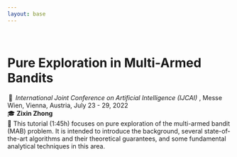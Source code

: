 ```yaml
---
layout: base
---
```


<br/>
  
 
# Pure Exploration in Multi-Armed Bandits
&thinsp;📍&thinsp;
<i> International Joint Conference on Artificial Intelligence (IJCAI) </i>, Messe Wien, Vienna, Austria, July 23 - 29, 2022
<br>
🎓 <!--  %🎙️ &thinsp; -->
<b> Zixin Zhong </b> 
<br>
&#128172;<!-- &thinsp; -->
This tutorial (1:45h) focuses on pure exploration of the multi-armed bandit (MAB) problem. It is intended to introduce the background, several state-of-the-art algorithms and their theoretical guarantees, and some fundamental analytical techniques in this area.
<!-- <b>Abstract </b> 
<br> &nbsp;&nbsp;&nbsp;&nbsp;&nbsp;&nbsp; -->

<!-- <details>
<summary> 
  <span style="font-family:serif-primary; font-color:default-color; font-size:16px;">More info</span>
  </summary>
         &nbsp;&nbsp;&nbsp;&nbsp;<span style="font-family:serif-primary; font-color:default-color; font-size:16px;">will be posted here.</span>
</details> -->
<!-- <details>
<summary>   -->
<!--   <span style="font-family:serif-primary; font-color:default-shade;">More info</span> -->
<!--   <span style="background-color:blue">More info</span> --> 
<!-- <figure class="highlight"> -->
<!--     <pre> -->
<!--         <code class="language-ruby" data-lang="ruby"> -->
<!--         <span class="nb">puts</span> <span class="s1">'Expanded message'</span> -->
<!--         </code> -->
<!--     </pre> -->
<!-- </figure> -->
<!-- </details> -->
  
